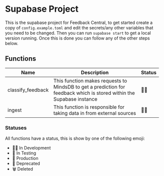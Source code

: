 # Supabase Project

This is the supabase project for Feedback Central, to get started create a copy of `config.example.toml` and edit the secrets/any other variables that you need to be changed. Then you can run `supabase start` to get a local version running. Once this is done you can follow any of the other steps below.

## Functions

| Name              | Description                                                                                                           | Status |
| ----------------- | --------------------------------------------------------------------------------------------------------------------- | ------ |
| classify_feedback | This function makes requests to MindsDB to get a prediction for feedback which is stored within the Supabase instance |   👷🏼   |
| ingest            | This function is responsible for taking data in from external sources                                                 |   👷🏼   |

### Statuses
All functions have a status, this is show by one of the following emoji:
- 👷🏼 In Development
- 🧪 In Testing
- 🚀 Production
- 🚧 Deprecated
- 🗑️ Deleted